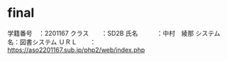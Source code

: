 # final
学籍番号　：2201167
クラス　　：SD2B
氏名　　　：中村　綾那
システム名：図書システム
ＵＲＬ　　：https://aso2201167.sub.jp/php2/web/index.php